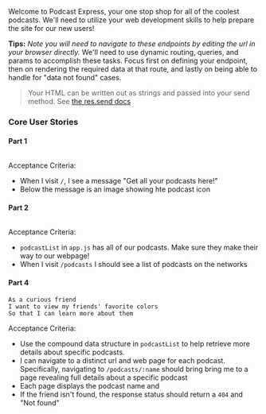 Welcome to Podcast Express, your one stop shop for all of the coolest podcasts. We'll need to utilize your web development skills to help prepare the site for our new users!

**Tips:** _Note you will need to navigate to these endpoints by editing the url in your browser directly._ We'll need to use dynamic routing, queries, and params to accomplish these tasks. Focus first on defining your endpoint, then on rendering the required data at that route, and lastly on being able to handle for "data not found" cases.
> Your HTML can be written out as strings and passed into your send method. See [the res.send docs](https://expressjs.com/en/4x/api.html#res.send)

### Core User Stories

#### Part 1

```no-highlight

```

Acceptance Criteria:

- When I visit `/`, I see a message "Get all your podcasts here!"
- Below the message is an image showing hte podcast icon



#### Part 2

```no-highlight

```

Acceptance Criteria:
- `podcastList` in `app.js` has all of our podcasts. Make sure they make their way to our webpage!
- When I visit `/podcasts` I should see a list of podcasts on the networks


#### Part 4

```no-highlight
As a curious friend
I want to view my friends' favorite colors
So that I can learn more about them
```

Acceptance Criteria:

- Use the compound data structure in `podcastList` to help retrieve more details about specific podcasts.
- I can navigate to a distinct url and web page for each podcast. Specifically, navigating to `/podcasts/:name` should bring bring me to a page revealing full details about a specific podcast
- Each page displays the podcast name and 
- If the friend isn't found, the response status should return a `404` and "Not found"
